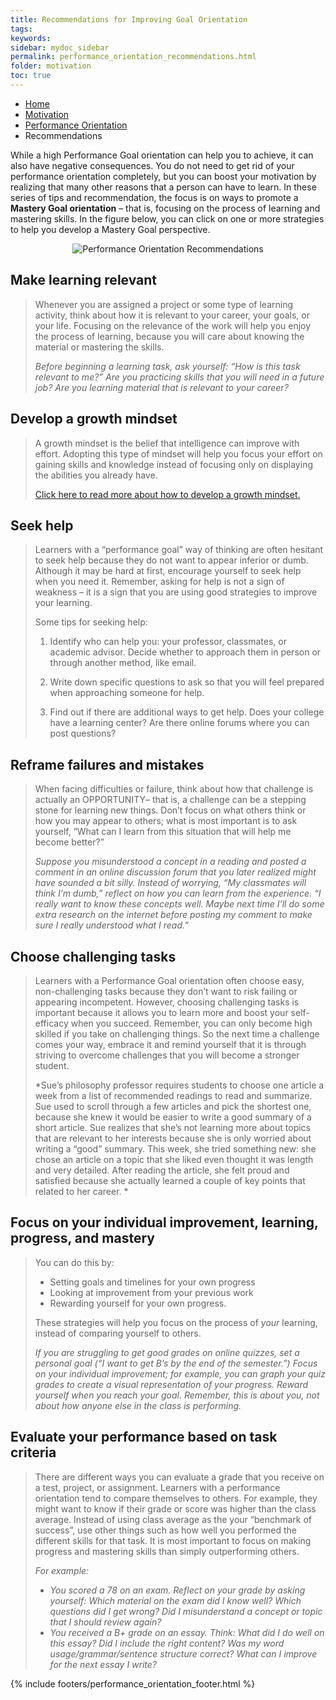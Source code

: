 ```yaml
---
title: Recommendations for Improving Goal Orientation
tags: 
keywords: 
sidebar: mydoc_sidebar
permalink: performance_orientation_recommendations.html
folder: motivation
toc: true
---
```


<ul class="breadcrumb">
    <li><a href="index.html">Home</a></li>
    <li><a href="motivation_overview.html">Motivation</a></li>
    <li><a href="performance_orientation.html">Performance Orientation</a></li>
    <li class="active">Recommendations</li>
</ul>

While a high Performance Goal orientation can help you to achieve, it can also have negative consequences. You do not need to get rid of your performance orientation completely, but you can boost your motivation by realizing that many other reasons that a person can have to learn. In these series of tips and recommendation, the focus is on ways to promote a **Mastery Goal orientation** – that is, focusing on the process of learning and mastering skills. In the figure below, you can click on one or more strategies to help you develop a Mastery Goal perspective.


<center><img src='images/performance_orientation_recommendations.png' alt='Performance Orientation Recommendations' /></center>

## Make learning relevant

> Whenever you are assigned a project or some type of learning activity, think about how it is relevant to your career, your goals, or your life. Focusing on the relevance of the work will help you enjoy the process of learning, because you will care about knowing the material or mastering the skills.
> 
> *Before beginning a learning task, ask yourself: “How is this task relevant to me?” Are you practicing skills that you will need in a future job? Are you learning material that is relevant to your career?*

## Develop a growth mindset

> A growth mindset is the belief that intelligence can improve with effort. Adopting this type of mindset will help you focus your effort on gaining skills and knowledge instead of focusing only on displaying the abilities you already have.
> 
> [Click here to read more about how to develop a growth mindset.](mindset.html)

## Seek help

> Learners with a “performance goal” way of thinking are often hesitant to seek help because they do not want to appear inferior or dumb. Although it may be hard at first, encourage yourself to seek help when you need it. Remember, asking for help is not a sign of weakness – it is a sign that you are using good strategies to improve your learning.
> 
> Some tips for seeking help:
> 
> 1.  Identify who can help you: your professor, classmates, or academic advisor. Decide whether to approach them in person or through another method, like email.
> 
> 2.  Write down specific questions to ask so that you will feel prepared when approaching someone for help.
> 
> 3.  Find out if there are additional ways to get help. Does your college have a learning center? Are there online forums where you can post questions?

## Reframe failures and mistakes

> When facing difficulties or failure, think about how that challenge is actually an OPPORTUNITY– that is, a challenge can be a stepping stone for learning new things. Don’t focus on what others think or how you may appear to others; what is most important is to ask yourself, “What can I learn from this situation that will help me become better?”
> 
> *Suppose you misunderstood a concept in a reading and posted a comment in an online discussion forum that you later realized might have sounded a bit silly. Instead of worrying, “My classmates will think I’m dumb,” reflect on how you can learn from the experience. “I really want to know these concepts well. Maybe next time I’ll do some extra research on the internet before posting my comment to make sure I really understood what I read.”*

## Choose challenging tasks

> Learners with a Performance Goal orientation often choose easy, non-challenging tasks because they don’t want to risk failing or appearing incompetent. However, choosing challenging tasks is important because it allows you to learn more and boost your self-efficacy when you succeed. Remember, you can only become high skilled if you take on challenging things. So the next time a challenge comes your way, embrace it and remind yourself that it is through striving to overcome challenges that you will become a stronger student.
> 
> *Sue’s philosophy professor requires students to choose one article a week from a list of recommended readings to read and summarize. Sue used to scroll through a few articles and pick the shortest one, because she knew it would be easier to write a good summary of a short article. Sue realizes that she’s not learning more about topics that are relevant to her interests because she is only worried about writing a “good” summary. This week, she tried something new: she chose an article on a topic that she liked even thought it was length and very detailed. After reading the article, she felt proud and satisfied because she actually learned a couple of key points that related to her career. *

## Focus on your individual improvement, learning, progress, and mastery

> You can do this by:
> 
> * Setting goals and timelines for your own progress
> * Looking at improvement from your previous work
> * Rewarding yourself for your own progress.
> 
> These strategies will help you focus on the process of *your* learning, instead of comparing yourself to others.
>  
> *If you are struggling to get good grades on online quizzes, set a personal goal (“I want to get B’s by the end of the semester.”) Focus on your individual improvement; for example, you can graph your quiz grades to create a visual representation of your progress. Reward yourself when you reach your goal. Remember, this is about you, not about how anyone else in the class is performing.*

## Evaluate your performance based on task criteria

> There are different ways you can evaluate a grade that you receive on a test, project, or assignment. Learners with a performance orientation tend to compare themselves to others. For example, they might want to know if their grade or score was higher than the class average. Instead of using class average as the your “benchmark of success”, use other things such as how well you performed the different skills for that task. It is most important to focus on making progress and mastering skills than simply outperforming others.
> 
> *For example:*
> * *You scored a 78 on an exam. Reflect on your grade by asking yourself: Which material on the exam did I know well? Which questions did I get wrong? Did I misunderstand a concept or topic that I should review again?*
> * *You received a B+ grade on an essay. Think: What did I do well on this essay? Did I include the right content? Was my word usage/grammar/sentence structure correct? What can I improve for the next essay I write?*

{% include footers/performance_orientation_footer.html %}


